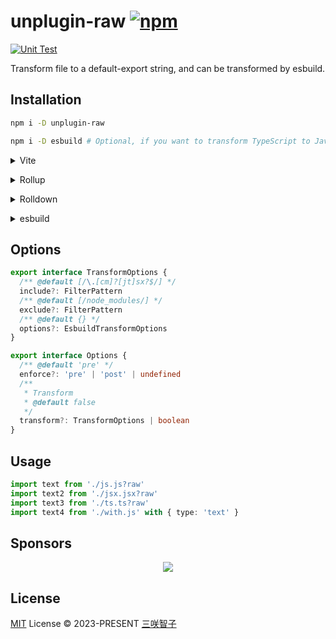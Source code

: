 # unplugin-raw [![npm](https://img.shields.io/npm/v/unplugin-raw.svg)](https://npmjs.com/package/unplugin-raw)

[![Unit Test](https://github.com/unplugin/unplugin-raw/actions/workflows/unit-test.yml/badge.svg)](https://github.com/unplugin/unplugin-raw/actions/workflows/unit-test.yml)

Transform file to a default-export string, and can be transformed by esbuild.

## Installation

```bash
npm i -D unplugin-raw

npm i -D esbuild # Optional, if you want to transform TypeScript to JavaScript
```

<details>
<summary>Vite</summary><br>

```ts
// vite.config.ts
import Raw from 'unplugin-raw/vite'

export default defineConfig({
  plugins: [Raw()],
})
```

<br></details>

<details>
<summary>Rollup</summary><br>

```ts
// rollup.config.js
import Raw from 'unplugin-raw/rollup'

export default {
  plugins: [Raw()],
}
```

<br></details>

<details>
<summary>Rolldown</summary><br>

```ts
// rolldown.config.js
import Raw from 'unplugin-raw/rolldown'

export default {
  plugins: [Raw()],
}
```

<br></details>

<details>
<summary>esbuild</summary><br>

```ts
// esbuild.config.js
import { build } from 'esbuild'

build({
  plugins: [require('unplugin-raw/esbuild')()],
})
```

<br></details>

## Options

```ts
export interface TransformOptions {
  /** @default [/\.[cm]?[jt]sx?$/] */
  include?: FilterPattern
  /** @default [/node_modules/] */
  exclude?: FilterPattern
  /** @default {} */
  options?: EsbuildTransformOptions
}

export interface Options {
  /** @default 'pre' */
  enforce?: 'pre' | 'post' | undefined
  /**
   * Transform
   * @default false
   */
  transform?: TransformOptions | boolean
}
```

## Usage

```ts
import text from './js.js?raw'
import text2 from './jsx.jsx?raw'
import text3 from './ts.ts?raw'
import text4 from './with.js' with { type: 'text' }
```

## Sponsors

<p align="center">
  <a href="https://cdn.jsdelivr.net/gh/sxzz/sponsors/sponsors.svg">
    <img src='https://cdn.jsdelivr.net/gh/sxzz/sponsors/sponsors.svg'/>
  </a>
</p>

## License

[MIT](./LICENSE) License © 2023-PRESENT [三咲智子](https://github.com/sxzz)
